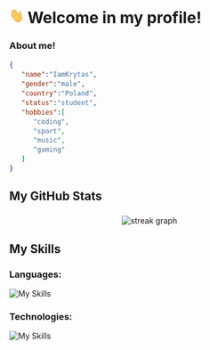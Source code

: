 # <img src="https://raw.githubusercontent.com/ABSphreak/ABSphreak/master/gifs/Hi.gif" height="28px" width="26px"> Welcome in my profile!

### About me!
```json
{
   "name":"IamKrytas",
   "gender":"male",
   "country":"Poland",
   "status":"student",
   "hobbies":[
      "coding",
      "sport",
      "music",
      "gaming"
   ]
}
```
## My GitHub Stats

###
<div align="center">
  <img src="https://streak-stats.demolab.com?user=iamkrytas&locale=en&mode=daily&theme=dark&hide_border=false&border_radius=5&order=3" height="180" alt="streak graph"  />
</div>


## My Skills
### Languages:
![My Skills](https://skillicons.dev/icons?i=python,js,html,css,c,cpp)

### Technologies:
![My Skills](https://skillicons.dev/icons?i=git,mysql,linux,postman,docker,nginx)
